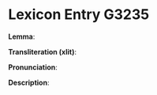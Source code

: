 # Lexicon Entry G3235

**Lemma**: 

**Transliteration (xlit)**: 

**Pronunciation**: 

**Description**:

